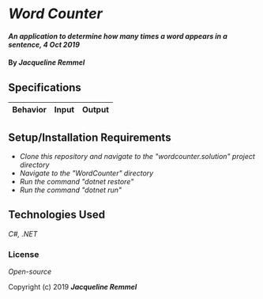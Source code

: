 # _Word Counter_

#### _An application to determine how many times a word appears in a sentence, 4 Oct 2019_

#### By _**Jacqueline Remmel**_

## Specifications

| Behavior | Input | Output |
| -------- | :---------: | :---------: |



## Setup/Installation Requirements

* _Clone this repository and navigate to the "wordcounter.solution" project directory_
* _Navigate to the "WordCounter" directory_
* _Run the command "dotnet restore"_
* _Run the command "dotnet run"_

## Technologies Used

_C#, .NET_

### License

*Open-source*

Copyright (c) 2019 **_Jacqueline Remmel_**